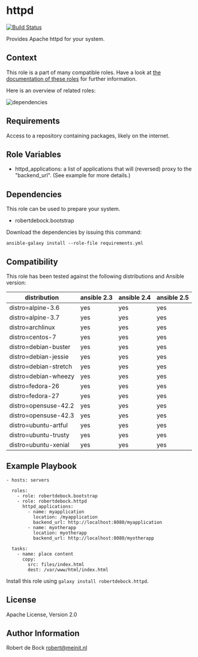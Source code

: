 httpd
=========

[![Build Status](https://travis-ci.org/robertdebock/ansible-role-httpd.svg?branch=master)](https://travis-ci.org/robertdebock/ansible-role-httpd)

Provides Apache httpd for your system.

Context
--------
This role is a part of many compatible roles. Have a look at [the documentation of these roles](https://robertdebock.nl/) for further information.

Here is an overview of related roles:

![dependencies](https://raw.githubusercontent.com/robertdebock/robertdebock.github.io/artifacts/httpd.png "Dependency")

Requirements
------------

Access to a repository containing packages, likely on the internet.

Role Variables
--------------

- httpd_applications: a list of applications that will (reversed) proxy to the "backend_url". (See example for more details.)

Dependencies
------------

This role can be used to prepare your system.

- robertdebock.bootstrap

Download the dependencies by issuing this command:
```
ansible-galaxy install --role-file requirements.yml
```

Compatibility
-------------

This role has been tested against the following distributions and Ansible version:

|distribution|ansible 2.3|ansible 2.4|ansible 2.5|
|------------|-----------|-----------|-----------|
|distro=alpine-3.6|yes|yes|yes|
|distro=alpine-3.7|yes|yes|yes|
|distro=archlinux|yes|yes|yes|
|distro=centos-7|yes|yes|yes|
|distro=debian-buster|yes|yes|yes|
|distro=debian-jessie|yes|yes|yes|
|distro=debian-stretch|yes|yes|yes|
|distro=debian-wheezy|yes|yes|yes|
|distro=fedora-26|yes|yes|yes|
|distro=fedora-27|yes|yes|yes|
|distro=opensuse-42.2|yes|yes|yes|
|distro=opensuse-42.3|yes|yes|yes|
|distro=ubuntu-artful|yes|yes|yes|
|distro=ubuntu-trusty|yes|yes|yes|
|distro=ubuntu-xenial|yes|yes|yes|

Example Playbook
----------------

```
- hosts: servers

  roles:
    - role: robertdebock.bootstrap
    - role: robertdebock.httpd
      httpd_applications:
        - name: myapplication
          location: /myapplication
          backend_url: http://localhost:8080/myapplication
        - name: myotherapp
          location: myotherapp
          backend_url: http://localhost:8080/myotherapp

  tasks:
    - name: place content
      copy:
        src: files/index.html
        dest: /var/www/html/index.html
```

Install this role using `galaxy install robertdebock.httpd`.

License
-------

Apache License, Version 2.0

Author Information
------------------

Robert de Bock <robert@meinit.nl>
